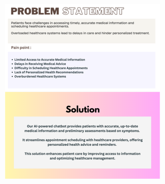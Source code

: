 ![PS](https://github.com/ShyamDev12/BOT1/blob/main/pn1.png)
![SOLUTION](https://github.com/ShyamDev12/BOT1/blob/main/pn2.png)
